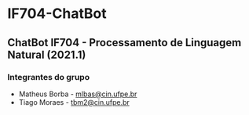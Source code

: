 # IF704-ChatBot
## ChatBot IF704 - Processamento de Linguagem Natural (2021.1)

### Integrantes do grupo

* Matheus Borba  - mlbas@cin.ufpe.br
* Tiago Moraes   - tbm2@cin.ufpe.br

